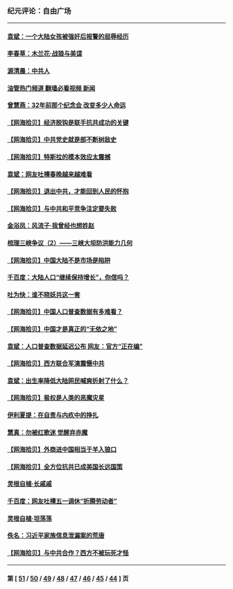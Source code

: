 ### 纪元评论：自由广场
---
#### [袁斌：一个大陆女孩被强奸后报警的屈辱经历](../../pages/nsc993/n12936547.md?05110330) 
#### [李春草：木兰花·战狼与美谍](../../pages/nsc993/n12935995.md?05110330) 
#### [源清晨：中共人](../../pages/nsc993/n12935589.md?05110330) 
#### [油管热门频道 翻墙必看视频 新闻](ok?05110330)
#### [曾慧燕：32年前那个纪念会 改变多少人命运](../../pages/nsc993/n12934233.md?05110330) 
#### [【网海拾贝】经济脱钩是联手抗共成功的关键](../../pages/nsc993/n12934176.md?05110330) 
#### [【网海拾贝】中共党史就是部不断树敌史](../../pages/nsc993/n12932844.md?05110330) 
#### [【网海拾贝】特斯拉的模本效应太震撼](../../pages/nsc993/n12925626.md?05110330) 
#### [袁斌：网友吐槽春晚越来越难看](../../pages/nsc993/n12750619.md?05110330) 
#### [【网海拾贝】退出中共，才能回到人民的怀抱](../../pages/nsc993/n12352634.md?05110330) 
#### [【网海拾贝】与中共和平竞争注定要失败](../../pages/nsc993/n12923326.md?05110330) 
#### [金浴凤：风流子‧我曾经也想姓赵](../../pages/nsc993/n12920911.md?05110330) 
#### [梳理三峡争议（2）——三峡大坝防洪能力几何](../../pages/nsc993/n12920173.md?05110330) 
#### [【网海拾贝】中国大陆不是市场是陷阱](../../pages/nsc993/n12920143.md?05110330) 
#### [千百度：大陆人口“继续保持增长”，你信吗？](../../pages/nsc993/n12918946.md?05110330) 
#### [吐为快：谁不晓妖共这一套](../../pages/nsc993/n12918941.md?05110330) 
#### [【网海拾贝】中国人口普查数据有多难看？](../../pages/nsc993/n12917822.md?05110330) 
#### [【网海拾贝】中国才是真正的“无依之地”](../../pages/nsc993/n12915845.md?05110330) 
#### [袁斌：人口普查数据延迟公布 网友：官方“正在编”](../../pages/nsc993/n12915748.md?05110330) 
#### [【网海拾贝】西方联合军演震慑中共](../../pages/nsc993/n12913466.md?05110330) 
#### [袁斌：出生率降低大陆网民喊爽折射了什么？](../../pages/nsc993/n12913365.md?05110330) 
#### [【网海拾贝】极权是人类的恶魔灾星](../../pages/nsc993/n12910697.md?05110330) 
#### [伊利夏提：在自责与内疚中的挣扎](../../pages/nsc993/n12910493.md?05110330) 
#### [慧真：勿被红歌迷 觉醒弃赤魔](../../pages/nsc993/n12910485.md?05110330) 
#### [【网海拾贝】外商进中国相当于羊入狼口](../../pages/nsc993/n12908274.md?05110330) 
#### [【网海拾贝】全方位抗共已成美国长远国策](../../pages/nsc993/n12906878.md?05110330) 
#### [灵根自植‧长戚戚](../../pages/nsc993/n12905585.md?05110330) 
#### [千百度：网友吐槽五一调休“折腾劳动者”](../../pages/nsc993/n12905934.md?05110330) 
#### [灵根自植‧坦荡荡](../../pages/nsc993/n12905562.md?05110330) 
#### [佚名：习近平家族信息泄漏案的荒唐](../../pages/nsc993/n12904705.md?05110330) 
#### [【网海拾贝】与中共合作？西方不被玩死才怪](../../pages/nsc993/n12903873.md?05110330) 

---
#### 第 [ [51](./51.md?05110330) / [50](./50.md?05110330) / [49](./49.md?05110330) / [48](./48.md?05110330) / [47](./47.md?05110330) / [46](./46.md?05110330) / [45](./45.md?05110330) / [44](./44.md?05110330) ] 页
